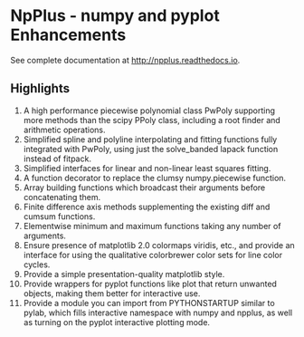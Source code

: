 NpPlus - numpy and pyplot Enhancements
======================================

See complete documentation at http://npplus.readthedocs.io.

Highlights
----------

1. A high performance piecewise polynomial class PwPoly supporting more
   methods than the scipy PPoly class, including a root finder and
   arithmetic operations.
2. Simplified spline and polyline interpolating and fitting functions
   fully integrated with PwPoly, using just the solve_banded lapack
   function instead of fitpack.
3. Simplified interfaces for linear and non-linear least squares fitting.
4. A function decorator to replace the clumsy numpy.piecewise function.
5. Array building functions which broadcast their arguments before
   concatenating them.
6. Finite difference axis methods supplementing the existing diff
   and cumsum functions.
7. Elementwise minimum and maximum functions taking any number of arguments.
8. Ensure presence of matplotlib 2.0 colormaps viridis, etc., and provide
   an interface for using the qualitative colorbrewer color sets for line
   color cycles.
9. Provide a simple presentation-quality matplotlib style.
10. Provide wrappers for pyplot functions like plot that return unwanted
    objects, making them better for interactive use.
11. Provide a module you can import from PYTHONSTARTUP similar to pylab,
    which fills interactive namespace with numpy and npplus, as well as
    turning on the pyplot interactive plotting mode.
